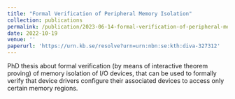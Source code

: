 ```yaml
---
title: "Formal Verification of Peripheral Memory Isolation"
collection: publications
permalink: /publication/2023-06-14-formal-verification-of-peripheral-memory-isolation-4
date: 2022-10-19
venue: ''
paperurl: 'https://urn.kb.se/resolve?urn=urn:nbn:se:kth:diva-327312'
---
```

PhD thesis about formal verification (by means of interactive theorem proving) of memory isolation of I/O devices, that can be used to formally verify that device drivers configure their associated devices to access only certain memory regions.
